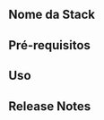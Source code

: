 <!-- 
******************************************

- ESTE É APENAS UM EXEMPLO DE COMO PREENCHER A DOCUMENTAÇÃO DO SEU CONTEUDO. 

- PREENCHA O TEMPLATE COM AS INFORMAÇÕES DO SEU CONTEUDO PARA QUE OUTROS USUÁRIO CONSIGAM UTILIZÁ-LO. ESSA DOCUMENTAÇÃO SERÁ EXPOSTA NA PÁGINA DO CONTEUDO NO PORTAL DA STACKSPOT. 

******************************************
-->
## Nome da Stack

<!-- Escreva uma descrição clara e breve sobre a sua Stack. -->

## Pré-requisitos

<!-- 
[Isto é uma orientação, apague essa o conteúdo e escreva suas informações fora desta marcação <!-- ]

- Descreva em uma lista todos os itens e ações necessárias antes de utilizar a Stack.
-->

## Uso

<!-- 
[Isto é uma orientação, apague essa o conteúdo e escreva suas informações fora desta marcação <!-- ]

Descreva as etapas para o usuário utilizar a Stack:

- Quais as entradas
- Quais os métodos usar
- Quais os recursos
- E se necessário, adicione as dependências de sua Stack.
-->

## Release Notes

<!-- 
[Isto é uma orientação, apague essa o conteúdo e escreva suas informações fora desta marcação <!-- ]

Esta seção só é necessária se você publicar uma nova versão da Stack. Apenas adicione o que foi modificado ou adicionado.

Exemplo:
###  stack-doc-template v1.0.0

#### Features
Novos templates foram adicionados.
-->